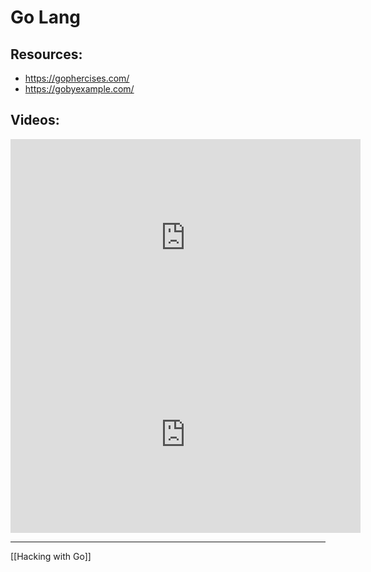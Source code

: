 # Go Lang

## Resources:
- https://gophercises.com/
- https://gobyexample.com/

## Videos:

<iframe width="560" height="315" src="https://www.youtube.com/embed/yyUHQIec83I" title="YouTube video player" frameborder="0" allow="accelerometer; autoplay; clipboard-write; encrypted-media; gyroscope; picture-in-picture" allowfullscreen></iframe>


<iframe width="560" height="315" src="https://www.youtube.com/embed/BRLKNH6A3ds" title="YouTube video player" frameborder="0" allow="accelerometer; autoplay; clipboard-write; encrypted-media; gyroscope; picture-in-picture" allowfullscreen></iframe>

---------------
[[Hacking with Go]]
